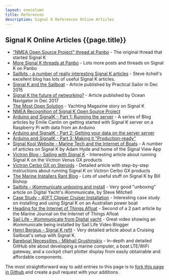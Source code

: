```yaml
---
layout: onecolumn
title: References
description: Signal K References Online Articles
---
```


## Signal K Online Articles {{page.title}}

- ["NMEA Open Source Project" thread at Panbo](http://www.panbo.com/forum/2010/09/nmea-open-source-project.html) - The original thread that started Signal K
- [More Signal K threads at Panbo](https://www.panbo.com/?s=signal+K) - Lots more posts and threads on Signal K on Panbo
- [Sailbits - a number of really interesting Signal K articles](https://seabits.com/?s=signal+k) - Steve itchell's excellent blog has lots of useful SIgnal K articles.
- [Signal K and the Sailboat](https://www.practical-sailor.com/issues/37_60/features/Signal-K-and-the-Sailboat_11878-1.html) - Article published by Practical Sailor in Dec 2015
- [Signal K the future of networking?](http://www.oceannavigator.com/November-December-2017/The-future-of-networking/) - Article published by Ocean Navigator in Dec 2017
- [The Most Open Solution](http://www.yachtingmagazine.com/most-open-solution) - Yachting Magazine story on Signal K
- [NMEA Recognition of Signal K Open Source Project](http://www.nmea.org/content/nmea_signal_k/nmea_signal_k.asp)
- [Arduino and SignalK - Part 1: Running the server](http://blog.emilecantin.com/web/sysadmin/iot/javascript/sailing/2016/02/19/arduino-signalk-part-1.html) - A series of Blog articles by Emile Cantin on getting started with Signal K server on a Raspberry Pi with data from an Arduino
- [Arduino and SignalK - Part 2: Getting your data on the server server](https://blog.emilecantin.com/web/sysadmin/iot/javascript/sailing/2016/03/19/arduino-signalk-part-2.html)
- [Arduino and SignalK - Part 3: Making it "Production-ready"](https://blog.emilecantin.com/web/sysadmin/iot/javascript/sailing/2016/08/03/arduino-signalk-part-3.html)
- [Signal Kool Website - Marine Tech and the Internet of Boats](https://signalkool.com/) - A number of articles on Signal K by Adam Hyde and home of the Signal View App
- [Victron Blog - Sailing with Signal K](https://www.victronenergy.com/blog/2019/06/13/sailing-with-signal-k/) - Interesting article about running Signal K on the Victron Venus GX products
- [Victron Cerbo GX on Steroids](https://svrenaissance.com/victron-cerbo-gx-on-steroids/) - Detailed article with step-by-step instructions about running Signal K on Victron Cerbo GX products
- [The Marine Installers Rant Blog](http://themarineinstallersrant.blogspot.co.uk/search?q=signal+k) - Lots of useful stuff on Signal K by Bill Bishop
- [Sailbits - iKommunicate unboxing and install](https://sailbits.com/ikommunicate-unboxing-install/) - Very good "unboxing" article on Digital Yacht's iKommunicate, by Steve Mitchell
- [Case Study - 40FT Clipper Cruiser Installation](http://www.signalk.com.au/applications-uses/84-case-study-40ft-clipper-cruiser-installation) - Interesting case study on installing and using Signal K on an Australian power boat
- [Heading for the Internet of Things Afloat](https://www.marineelectronicsjournal.com/content/newsm/news.asp?show=VIEW&a=188) - Second of a 2 part article by the Marine Journal on the Internet of Things Afloat
- [Sail Life - iKommunicate from Digital yacht](https://www.youtube.com/watch?v=iMVsoCmwuMg) - Great video showing an iKommunicate being installed by Sail Life Video Blogger
- [Henri Bergius - Signal K refit](https://bergie.iki.fi/blog/signalk-boat-iot/) - Very detailed article about a Cruising Sailboat's setup with Signal K.
- [Bareboat Necessities - Mikhail Grushinskiy](https://bareboat-necessities.github.io/my-bareboat/) - In-depth and detailed GitHub site about developing a marine computer, a boat LTE/WiFi gateway, and a cockpit chart plotter display from easily obtainable and affordable components.

The most straightforward way to add entries to this page is to [fork this page in Github](https://github.com/SignalK/signalk.github.io/blob/master/references.md) and create a pull request with your additions.
